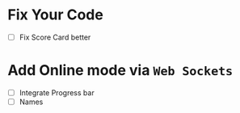 # Fix Your Code

- [ ] Fix Score Card better

# Add Online mode via `Web Sockets`

- [ ] Integrate Progress bar
- [ ] Names
